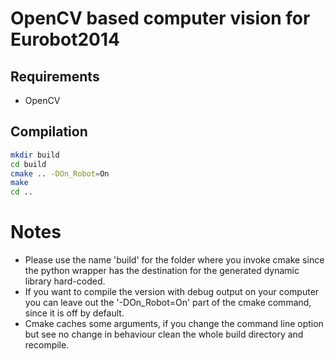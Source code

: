 # OpenCV based computer vision for Eurobot2014

## Requirements

* OpenCV

## Compilation

```sh
mkdir build
cd build
cmake .. -DOn_Robot=On
make
cd ..
```

# Notes

* Please use the name 'build' for the folder where you invoke cmake
  since the python wrapper has the destination for the generated
  dynamic library hard-coded.
* If you want to compile the version with debug output on your computer
  you can leave out the '-DOn_Robot=On' part of the cmake command, since
  it is off by default.
* Cmake caches some arguments, if you change the command line option but see
  no change in behaviour clean the whole build directory and recompile.
